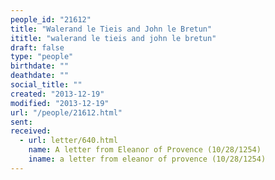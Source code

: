 ```yaml
---
people_id: "21612"
title: "Walerand le Tieis and John le Bretun"
ititle: "walerand le tieis and john le bretun"
draft: false
type: "people"
birthdate: ""
deathdate: ""
social_title: ""
created: "2013-12-19"
modified: "2013-12-19"
url: "/people/21612.html"
sent:
received:
  - url: letter/640.html
    name: A letter from Eleanor of Provence (10/28/1254)
    iname: a letter from eleanor of provence (10/28/1254)
---
```

